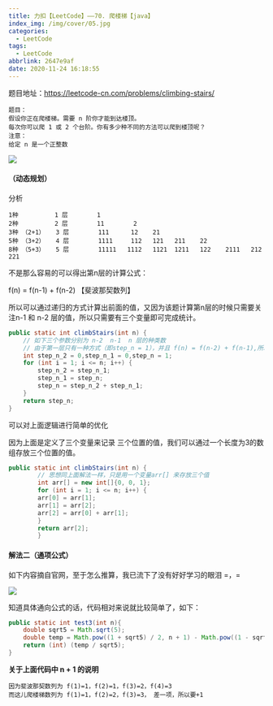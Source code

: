```yaml
---
title: 力扣【LeetCode】——70. 爬楼梯【java】
index_img: /img/cover/05.jpg
categories:
  - LeetCode
tags:
  - LeetCode
abbrlink: 2647e9af
date: 2020-11-24 16:18:55
---
```


题目地址：https://leetcode-cn.com/problems/climbing-stairs/

```text
题目：
假设你正在爬楼梯。需要 n 阶你才能到达楼顶。
每次你可以爬 1 或 2 个台阶。你有多少种不同的方法可以爬到楼顶呢？
注意：
给定 n 是一个正整数
```
![](0.png)
#### （动态规划）

分析
```text
1种          1 层        1 
2种          2 层        11        2                                         
3种 （2+1）   3 层        111      12    21                                
5种 （3+2）   4 层        1111     112   121   211    22                               
8种 （5+3）   5 层        11111   1112   1121  1211   122    2111   212    221
```
不是那么容易的可以得出第n层的计算公式：

f(n) = f(n-1) + f(n-2) 【斐波那契数列】

所以可以通过递归的方式计算出前面的值，又因为该题计算第n层的时候只需要关注n-1 和 n-2 层的值，所以只需要有三个变量即可完成统计。

```java
public static int climbStairs(int n) {
    // 如下三个参数分别为 n-2  n-1  n 层的种类数
    // 由于第一层只有一种方式（即step_n = 1），并且 f(n) = f(n-2) + f(n-1),所以  step_n_2 和 step_n_1 的初始值为0
    int step_n_2 = 0,step_n_1 = 0,step_n = 1;
    for (int i = 1; i <= n; i++) {
        step_n_2 = step_n_1;
        step_n_1 = step_n;
        step_n = step_n_2 + step_n_1;
    }
    return step_n;
}
```
可以对上面逻辑进行简单的优化

因为上面是定义了三个变量来记录 三个位置的值，我们可以通过一个长度为3的数组存放三个位置的值。

```java
public static int climbStairs(int n) {
        // 思想同上面解法一样，只是用一个变量arr[] 来存放三个值
        int arr[] = new int[]{0, 0, 1};
        for (int i = 1; i <= n; i++) {
        arr[0] = arr[1];
        arr[1] = arr[2];
        arr[2] = arr[0] + arr[1];
        }
        return arr[2];
        }
```


#### 解法二（通项公式）
如下内容摘自官网，至于怎么推算，我已流下了没有好好学习的眼泪 =，=

![](1.png)

知道具体通向公式的话，代码相对来说就比较简单了，如下：

```java
public static int test3(int n){
    double sqrt5 = Math.sqrt(5);
    double temp = Math.pow((1 + sqrt5) / 2, n + 1) - Math.pow((1 - sqrt5) / 2, n + 1);
    return (int) (temp / sqrt5);
}
```

**关于上面代码中 n + 1 的说明**
```text
因为斐波那契数列为 f(1)=1，f(2)=1，f(3)=2，f(4)=3
而这儿爬楼梯数列为 f(1)=1，f(2)=2，f(3)=3， 差一项，所以要+1
```